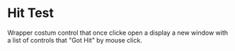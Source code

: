 # Hit Test
Wrapper costum control that once clicke open a display a new window with a list of controls that "Got  Hit" by mouse click.

